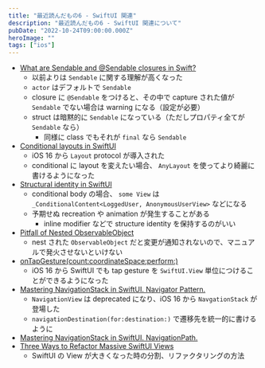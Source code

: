 ```yaml
---
title: "最近読んだもの6 - SwiftUI 関連"
description: "最近読んだもの6 - SwiftUI 関連について"
pubDate: "2022-10-24T09:00:00.000Z"
heroImage: ""
tags: ["ios"]
---
```


- [What are Sendable and @Sendable closures in Swift?](https://www.donnywals.com/what-are-sendable-and-sendable-closures-in-swift/)
    - 以前よりは `Sendable` に関する理解が高くなった
    - `actor` はデフォルトで `Sendable`
    - closure に `@Sendable` をつけると、その中で capture された値が `Sendable` でない場合は warning になる（設定が必要）
    - struct は暗黙的に `Sendable` になっている（ただしプロパティ全てが `Sendable` なら）
        - 同様に class でもそれが `final` なら `Sendable`
- [Conditional layouts in SwiftUI](https://swiftwithmajid.com/2022/08/16/conditional-layouts-in-swiftui/)
	- iOS 16 から `Layout` protocol が導入された
	- conditional に layout を変えたい場合、 `AnyLayout` を使ってより綺麗に書けるようになった
- [Structural identity in SwiftUI](https://swiftwithmajid.com/2021/12/09/structural-identity-in-swiftui/)
	- conditional body の場合、 `some View` は `_ConditionalContent<LoggedUser, AnonymousUserView>` などになる
	- 予期せぬ recreation や animation が発生することがある
		- inline modifier などで structure identity を保持するのがいい
- [Pitfall of Nested ObservableObject](https://samwize.com/2022/09/30/pitfall-of-nested-observableobject/)
	- nest された `ObservableObject` だと変更が通知されないので、マニュアルで発火させないといけない
- [onTapGesture(count:coordinateSpace:perform:)](https://developer.apple.com/documentation/swiftui/view/ontapgesture(count:coordinatespace:perform:))
	- iOS 16 から SwiftUI でも tap gesture を `SwiftUI.View` 単位につけることができるようになった
- [Mastering NavigationStack in SwiftUI. Navigator Pattern.](https://swiftwithmajid.com/2022/06/15/mastering-navigationstack-in-swiftui-navigator-pattern/)
	- `NavigationView` は deprecated になり、iOS 16 から `NavgationStack` が登場した
	- `navigationDestination(for:destination:)` で遷移先を統一的に書けるように
- [Mastering NavigationStack in SwiftUI. NavigationPath.](https://swiftwithmajid.com/2022/10/05/mastering-navigationstack-in-swiftui-navigationpath)
- [Three Ways to Refactor Massive SwiftUI Views](https://holyswift.app/three-ways-to-refactor-massive-swiftui-views/)
	- SwiftUI の View が大きくなった時の分割、リファクタリングの方法